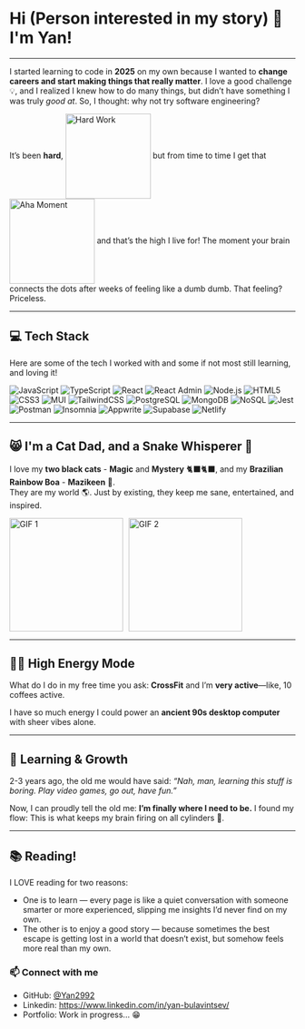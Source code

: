 # Hi (Person interested in my story) 👋 I'm Yan!

---

I started learning to code in **2025** on my own because I wanted to **change careers and start making things that really matter**. I love a good challenge 💡, and I realized I knew how to do many things, but didn’t have something I was truly *good at*. So, I thought: why not try software engineering?  

<p>It’s been
<strong>hard</strong>, 
<img src="https://media0.giphy.com/media/v1.Y2lkPTc5MGI3NjExeHEwdG4wc3FqZW1icWczbzV4MDZqdHV0bm44dWdncGZrOXh4ZnBibiZlcD12MV9pbnRlcm5hbF9naWZfYnlfaWQmY3Q9Zw/S7u66urzxc2J2/giphy.gif" alt="Hard Work" width="150" style="vertical-align:middle;">  
but from time to time I get that 
<img src="https://media0.giphy.com/media/v1.Y2lkPTc5MGI3NjExdDV0bGFwdXRxZzBpZTNrc3Fsc25ncHkwNGUzb3Mwcm90dXI2NTJlbCZlcD12MV9pbnRlcm5hbF9naWZfYnlfaWQmY3Q9Zw/bQtUQp1wRZIUujzJ7E/giphy.gif" alt="Aha Moment" width="150" style="vertical-align:middle;"> 
and that’s the high I live for! The moment your brain connects the dots after weeks of feeling like a dumb dumb. That feeling? Priceless.</p>






----

## 💻 Tech Stack

Here are some of the tech I worked with and some if not most still learning, and loving it! 

![JavaScript](https://img.shields.io/badge/-JavaScript-F7DF1E?style=flat-square&logo=javascript&logoColor=black)
![TypeScript](https://img.shields.io/badge/-TypeScript-3178C6?style=flat-square&logo=typescript&logoColor=white)
![React](https://img.shields.io/badge/-React-61DAFB?style=flat-square&logo=react&logoColor=black)
![React Admin](https://img.shields.io/badge/-React%20Admin-00BCD4?logo=reactadmin&logoColor=white&style=flat-square)
![Node.js](https://img.shields.io/badge/-Node.js-339933?style=flat-square&logo=node.js&logoColor=white)
![HTML5](https://img.shields.io/badge/-HTML5-E34F26?style=flat-square&logo=html5&logoColor=white)
![CSS3](https://img.shields.io/badge/-CSS3-1572B6?style=flat-square&logo=css3&logoColor=white)
![MUI](https://img.shields.io/badge/-MUI-007FFF?style=flat-square&logo=mui&logoColor=white)
![TailwindCSS](https://img.shields.io/badge/-Tailwind%20CSS-06B6D4?style=flat-square&logo=tailwind-css&logoColor=white)
![PostgreSQL](https://img.shields.io/badge/-PostgreSQL-336791?style=flat-square&logo=postgresql&logoColor=white)
![MongoDB](https://img.shields.io/badge/-MongoDB-47A248?style=flat-square&logo=mongodb&logoColor=white)
![NoSQL](https://img.shields.io/badge/-NoSQL-FF6C37?style=flat-square)
![Jest](https://img.shields.io/badge/-Jest-C21325?style=flat-square&logo=jest&logoColor=white)
![Postman](https://img.shields.io/badge/-Postman-FF6C37?style=flat-square&logo=postman&logoColor=white)
![Insomnia](https://img.shields.io/badge/-Insomnia-4000BF?style=flat-square&logo=insomnia&logoColor=white)
![Appwrite](https://img.shields.io/badge/-Appwrite-FF1F54?style=flat-square&logo=appwrite&logoColor=white)
![Supabase](https://img.shields.io/badge/-Supabase-3ECF8E?style=flat-square&logo=supabase&logoColor=white)
![Netlify](https://img.shields.io/badge/-Netlify-00C7B7?style=flat-square&logo=netlify&logoColor=white)

---

## 😸 I'm a Cat Dad, and a Snake Whisperer 🐍

I love my **two black cats** - **Magic** and **Mystery** 🐈‍⬛🐈‍⬛, and my **Brazilian Rainbow Boa** -  **Mazikeen** 🐍.  
They are my world 🌎. Just by existing, they keep me sane, entertained, and inspired.  

<div style="display: flex; gap: 10px; align-items: center;">
  <img src="https://media0.giphy.com/media/v1.Y2lkPTc5MGI3NjExdTU5djQxbGQ5M2Yxbmt1NWNmbmJ5Z2NyYjJrNmk0amx3ZDJpOGxvdyZlcD12MV9pbnRlcm5hbF9naWZfYnlfaWQmY3Q9Zw/26xBCDvo7lLSkPTgs/giphy.gif" alt="GIF 1" width="200" />
  <img src="https://media1.giphy.com/media/v1.Y2lkPTc5MGI3NjExZnZhaXVid3RmOHlsNTl6b2kwNW0yZzF1aGVjZTViNnd0cmdtcGRqbSZlcD12MV9pbnRlcm5hbF9naWZfYnlfaWQmY3Q9Zw/GHzjMCdWK3WSgGWqhv/giphy.gif" alt="GIF 2" width="200" />
</div>


---

## 🏋️‍♂️ High Energy Mode

<p>What do I do in my free time you ask: <strong>CrossFit</strong> and I’m <strong>very active</strong>—like, 10 coffees active.</p>

<p>I have so much energy I could power an <strong>ancient 90s desktop computer</strong> with sheer vibes alone.</p>

---

## 🌱 Learning & Growth

2-3 years ago, the old me would have said: *“Nah, man, learning this stuff is boring. Play video games, go out, have fun.”*  

Now, I can proudly tell the old me: **I’m finally where I need to be.** I found my flow: This is what keeps my brain firing on all cylinders 🚀.  

---

## 📚 Reading!

I LOVE reading for two reasons:
- One is to learn — every page is like a quiet conversation with someone smarter or more experienced, slipping me insights I’d never find on my own.
- The other is to enjoy a good story — because sometimes the best escape is getting lost in a world that doesn’t exist, but somehow feels more real than my own.

### 📫 Connect with me

- GitHub: [@Yan2992]([https://github.com/yourusername](https://github.com/Yan2992))
- Linkedin: https://www.linkedin.com/in/yan-bulavintsev/
- Portfolio: Work in progress... 😁
